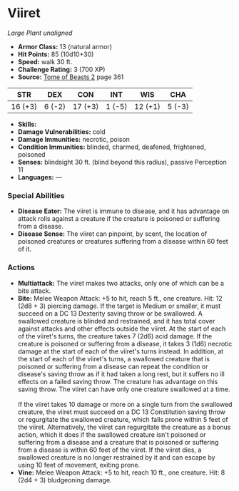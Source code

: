 # Viiret

*Large* *Plant* *unaligned*

- **Armor Class:** 13 (natural armor)
- **Hit Points:** 85 (10d10+30)
- **Speed:** walk 30 ft.
- **Challenge Rating:** 3 (700 XP)
- **Source:** [Tome of Beasts 2](https://koboldpress.com/kpstore/product/tome-of-beasts-2-for-5th-edition) page 361

| STR | DEX | CON | INT | WIS | CHA |
| --- | --- | --- | --- | --- | --- |
| 16 (+3) | 6 (-2) | 17 (+3) | 1 (-5) | 12 (+1) | 5 (-3) |

- **Skills:** 
- **Damage Vulnerabilities:** cold
- **Damage Immunities:** necrotic, poison
- **Condition Immunities:** blinded, charmed, deafened, frightened, poisoned
- **Senses:** blindsight 30 ft. (blind beyond this radius), passive Perception 11
- **Languages:** —

### Special Abilities

- **Disease Eater:** The viiret is immune to disease, and it has advantage on attack rolls against a creature if the creature is poisoned or suffering from a disease.
- **Disease Sense:** The viiret can pinpoint, by scent, the location of poisoned creatures or creatures suffering from a disease within 60 feet of it.

### Actions

- **Multiattack:** The viiret makes two attacks, only one of which can be a bite attack.
- **Bite:** Melee Weapon Attack: +5 to hit, reach 5 ft., one creature. Hit: 12 (2d8 + 3) piercing damage. If the target is Medium or smaller, it must succeed on a DC 13 Dexterity saving throw or be swallowed. A swallowed creature is blinded and restrained, and it has total cover against attacks and other effects outside the viiret. At the start of each of the viiret's turns, the creature takes 7 (2d6) acid damage. If the creature is poisoned or suffering from a disease, it takes 3 (1d6) necrotic damage at the start of each of the viiret's turns instead. In addition, at the start of each of the viiret's turns, a swallowed creature that is poisoned or suffering from a disease can repeat the condition or disease's saving throw as if it had taken a long rest, but it suffers no ill effects on a failed saving throw. The creature has advantage on this saving throw. The viiret can have only one creature swallowed at a time.<br><br>If the viiret takes 10 damage or more on a single turn from the swallowed creature, the viiret must succeed on a DC 13 Constitution saving throw or regurgitate the swallowed creature, which falls prone within 5 feet of the viiret. Alternatively, the viiret can regurgitate the creature as a bonus action, which it does if the swallowed creature isn't poisoned or suffering from a disease and a creature that is poisoned or suffering from a disease is within 60 feet of the viiret. If the viiret dies, a swallowed creature is no longer restrained by it and can escape by using 10 feet of movement, exiting prone.
- **Vine:** Melee Weapon Attack: +5 to hit, reach 10 ft., one creature. Hit: 8 (2d4 + 3) bludgeoning damage.


